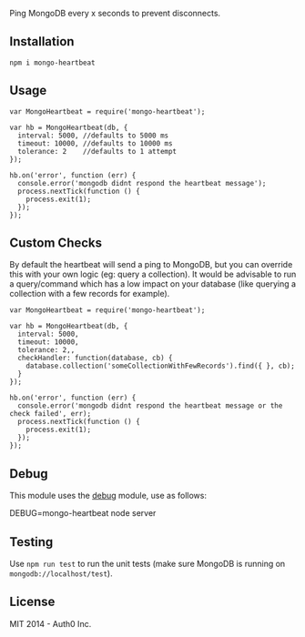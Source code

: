 Ping MongoDB every x seconds to prevent disconnects.

## Installation

```
npm i mongo-heartbeat
```

## Usage

```
var MongoHeartbeat = require('mongo-heartbeat');

var hb = MongoHeartbeat(db, {
  interval: 5000, //defaults to 5000 ms
  timeout: 10000, //defaults to 10000 ms
  tolerance: 2    //defaults to 1 attempt
});

hb.on('error', function (err) {
  console.error('mongodb didnt respond the heartbeat message');
  process.nextTick(function () {
    process.exit(1);
  });
});
```

## Custom Checks

By default the heartbeat will send a ping to MongoDB, but you can override this with your own logic (eg: query a collection). It would be advisable to run a query/command which has a low impact on your database (like querying a collection with a few records for example).

```
var MongoHeartbeat = require('mongo-heartbeat');

var hb = MongoHeartbeat(db, {
  interval: 5000,
  timeout: 10000,
  tolerance: 2,,
  checkHandler: function(database, cb) {
    database.collection('someCollectionWithFewRecords').find({ }, cb);
  }
});

hb.on('error', function (err) {
  console.error('mongodb didnt respond the heartbeat message or the check failed', err);
  process.nextTick(function () {
    process.exit(1);
  });
});
```

## Debug

This module uses the [debug](https://github.com/visionmedia/debug) module, use as follows:

DEBUG=mongo-heartbeat node server

## Testing

Use `npm run test` to run the unit tests (make sure MongoDB is running on `mongodb://localhost/test`).

## License

MIT 2014 - Auth0 Inc.
